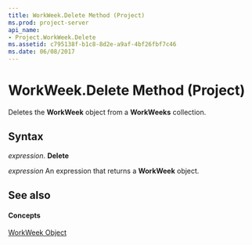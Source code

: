 ```yaml
---
title: WorkWeek.Delete Method (Project)
ms.prod: project-server
api_name:
- Project.WorkWeek.Delete
ms.assetid: c795138f-b1c8-8d2e-a9af-4bf26fbf7c46
ms.date: 06/08/2017
---
```



# WorkWeek.Delete Method (Project)

Deletes the **WorkWeek** object from a **WorkWeeks** collection.


## Syntax

 _expression_. **Delete**

 _expression_ An expression that returns a **WorkWeek** object.


## See also


#### Concepts


[WorkWeek Object](workweek-object-project.md)


